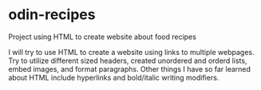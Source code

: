 # odin-recipes
Project using HTML to create website about food recipes

I will try to use HTML to create a website using links to multiple webpages. Try to utilize different sized headers, created unordered and orderd lists, embed images, and format paragraphs.
Other things I have so far learned about HTML include hyperlinks and bold/italic writing modifiers.